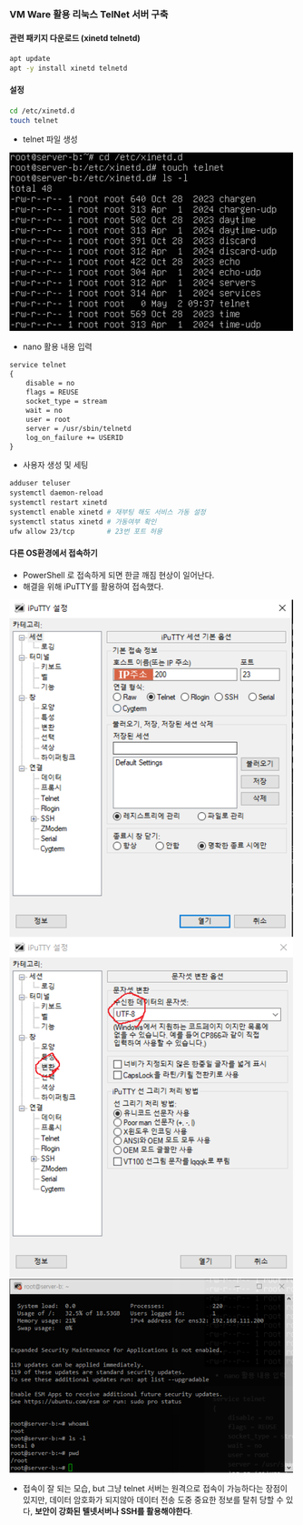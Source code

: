 
### VM Ware 활용 리눅스 TelNet 서버 구축

#### 관련 패키지 다운로드 (xinetd telnetd)
```bash
apt update
apt -y install xinetd telnetd
```

#### 설정

```bash
cd /etc/xinetd.d
touch telnet
```
- telnet 파일 생성

<img src="tn0001.png" width=500>

- nano 활용 내용 입력
```nano
service telnet
{
    disable = no
    flags = REUSE
    socket_type = stream
    wait = no
    user = root
    server = /usr/sbin/telnetd
    log_on_failure += USERID
}
```

- 사용자 생성 및 세팅
```bash
adduser teluser
systemctl daemon-reload
systemctl restart xinetd
systemctl enable xinetd # 재부팅 해도 서비스 가동 설정
systemctl status xinetd # 가동여부 확인
ufw allow 23/tcp        # 23번 포트 허용
```


#### 다른 OS환경에서 접속하기

- PowerShell 로 접속하게 되면 한글 깨짐 현상이 일어난다.
- 해결을 위해 iPuTTY를 활용하여 접속했다.

<img src="tn0002.png" width=500>
<img src="tn0003.png" width=500>
<img src="tn0004.png" width=500>


- 접속이 잘 되는 모습, but 그냥 telnet 서버는 원격으로 접속이 가능하다는 장점이 있지만, 데이터 암호화가 되지않아 데이터 전송 도중 중요한 정보를 탈취 당할 수 있다, **보안이 강화된 텔넷서버나 SSH를 활용해야한다**.
